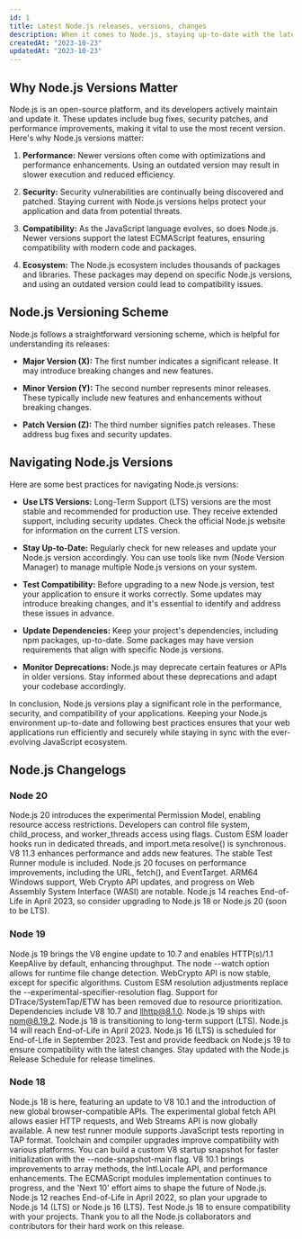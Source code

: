 ```yaml
---
id: 1
title: Latest Node.js releases, versions, changes
description: When it comes to Node.js, staying up-to-date with the latest versions is crucial for optimizing your web applications. Node.js is a runtime environment that executes JavaScript code on the server side, making it an essential component for building scalable and high-performance applications.
createdAt: "2023-10-23"
updatedAt: "2023-10-23"
---
```


## Why Node.js Versions Matter

Node.js is an open-source platform, and its developers actively maintain and update it. These updates include bug fixes, security patches, and performance improvements, making it vital to use the most recent version. Here's why Node.js versions matter:

1. **Performance:** Newer versions often come with optimizations and performance enhancements. Using an outdated version may result in slower execution and reduced efficiency.

2. **Security:** Security vulnerabilities are continually being discovered and patched. Staying current with Node.js versions helps protect your application and data from potential threats.

3. **Compatibility:** As the JavaScript language evolves, so does Node.js. Newer versions support the latest ECMAScript features, ensuring compatibility with modern code and packages.

4. **Ecosystem:** The Node.js ecosystem includes thousands of packages and libraries. These packages may depend on specific Node.js versions, and using an outdated version could lead to compatibility issues.

## Node.js Versioning Scheme

Node.js follows a straightforward versioning scheme, which is helpful for understanding its releases:

- **Major Version (X):** The first number indicates a significant release. It may introduce breaking changes and new features.

- **Minor Version (Y):** The second number represents minor releases. These typically include new features and enhancements without breaking changes.

- **Patch Version (Z):** The third number signifies patch releases. These address bug fixes and security updates.

## Navigating Node.js Versions

Here are some best practices for navigating Node.js versions:

- **Use LTS Versions:** Long-Term Support (LTS) versions are the most stable and recommended for production use. They receive extended support, including security updates. Check the official Node.js website for information on the current LTS version.

- **Stay Up-to-Date:** Regularly check for new releases and update your Node.js version accordingly. You can use tools like nvm (Node Version Manager) to manage multiple Node.js versions on your system.

- **Test Compatibility:** Before upgrading to a new Node.js version, test your application to ensure it works correctly. Some updates may introduce breaking changes, and it's essential to identify and address these issues in advance.

- **Update Dependencies:** Keep your project's dependencies, including npm packages, up-to-date. Some packages may have version requirements that align with specific Node.js versions.

- **Monitor Deprecations:** Node.js may deprecate certain features or APIs in older versions. Stay informed about these deprecations and adapt your codebase accordingly.

In conclusion, Node.js versions play a significant role in the performance, security, and compatibility of your applications. Keeping your Node.js environment up-to-date and following best practices ensures that your web applications run efficiently and securely while staying in sync with the ever-evolving JavaScript ecosystem.

## Node.js Changelogs

### Node 20

Node.js 20 introduces the experimental Permission Model, enabling resource access restrictions. Developers can control file system, child_process, and worker_threads access using flags. Custom ESM loader hooks run in dedicated threads, and import.meta.resolve() is synchronous. V8 11.3 enhances performance and adds new features. The stable Test Runner module is included. Node.js 20 focuses on performance improvements, including the URL, fetch(), and EventTarget. ARM64 Windows support, Web Crypto API updates, and progress on Web Assembly System Interface (WASI) are notable. Node.js 14 reaches End-of-Life in April 2023, so consider upgrading to Node.js 18 or Node.js 20 (soon to be LTS).

### Node 19

Node.js 19 brings the V8 engine update to 10.7 and enables HTTP(s)/1.1 KeepAlive by default, enhancing throughput. The node --watch option allows for runtime file change detection. WebCrypto API is now stable, except for specific algorithms. Custom ESM resolution adjustments replace the --experimental-specifier-resolution flag. Support for DTrace/SystemTap/ETW has been removed due to resource prioritization. Dependencies include V8 10.7 and llhttp@8.1.0. Node.js 19 ships with npm@8.19.2. Node.js 18 is transitioning to long-term support (LTS). Node.js 14 will reach End-of-Life in April 2023. Node.js 16 (LTS) is scheduled for End-of-Life in September 2023. Test and provide feedback on Node.js 19 to ensure compatibility with the latest changes. Stay updated with the Node.js Release Schedule for release timelines.

### Node 18

Node.js 18 is here, featuring an update to V8 10.1 and the introduction of new global browser-compatible APIs. The experimental global fetch API allows easier HTTP requests, and Web Streams API is now globally available. A new test runner module supports JavaScript tests reporting in TAP format. Toolchain and compiler upgrades improve compatibility with various platforms. You can build a custom V8 startup snapshot for faster initialization with the --node-snapshot-main flag. V8 10.1 brings improvements to array methods, the Intl.Locale API, and performance enhancements. The ECMAScript modules implementation continues to progress, and the 'Next 10' effort aims to shape the future of Node.js. Node.js 12 reaches End-of-Life in April 2022, so plan your upgrade to Node.js 14 (LTS) or Node.js 16 (LTS). Test Node.js 18 to ensure compatibility with your projects. Thank you to all the Node.js collaborators and contributors for their hard work on this release.
